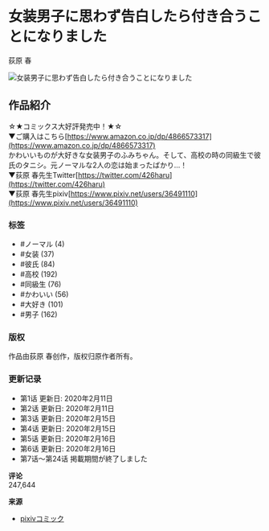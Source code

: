 # 女装男子に思わず告白したら付き合うことになりました

荻原 春

![女装男子に思わず告白したら付き合うことになりました](https://public-img-comic.pximg.net/c!/f=webp:auto,w=640,q=75/images/work_main/6376.jpg?20200220094504)

## 作品紹介

☆★コミックス大好評発売中！★☆  
▼ご購入はこちら[https://www.amazon.co.jp/dp/4866573317](https://www.amazon.co.jp/dp/4866573317)  
かわいいものが大好きな女装男子のふみちゃん。そして、高校の時の同級生で彼氏のタニシ。元ノーマルな2人の恋は始まったばかり…！  
▼荻原 春先生Twitter[https://twitter.com/426haru](https://twitter.com/426haru)  
▼荻原 春先生pixiv[https://www.pixiv.net/users/36491110](https://www.pixiv.net/users/36491110)

### 标签
- #ノーマル (4)
- #女装 (37)
- #彼氏 (84)
- #高校 (192)
- #同級生 (76)
- #かわいい (56)
- #大好き (101)
- #男子 (162)

### 版权
作品由荻原 春创作，版权归原作者所有。

### 更新记录
- 第1话 更新日: 2020年2月11日
- 第2话 更新日: 2020年2月11日
- 第3话 更新日: 2020年2月15日
- 第4话 更新日: 2020年2月15日
- 第5话 更新日: 2020年2月16日
- 第6话 更新日: 2020年2月16日
- 第7话〜第24话 掲載期間が終了しました

**评论**  
247,644

**来源**
- [pixivコミック](https://comic.pixiv.net)
